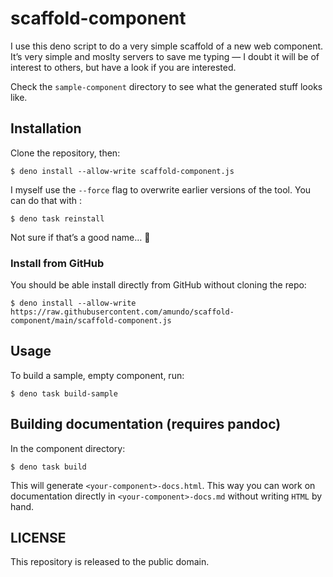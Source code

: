 # scaffold-component

I use this deno script to do a very simple scaffold of a new web component. It’s very simple and moslty servers to save me typing — I doubt it will be of interest to others, but have a look if you are interested.

Check the `sample-component` directory to see what the generated stuff looks like. 

## Installation

Clone the repository, then:

```
$ deno install --allow-write scaffold-component.js
```

I myself use the `--force` flag to overwrite earlier versions of the tool. You can do that with :

```
$ deno task reinstall
```

Not sure if that’s a good name… 🤔

### Install from GitHub

You should be able install directly from GitHub without cloning the repo:

```
$ deno install --allow-write https://raw.githubusercontent.com/amundo/scaffold-component/main/scaffold-component.js
```

## Usage

To build a sample, empty component, run:


```
$ deno task build-sample
```

## Building documentation (requires pandoc)

In the component directory:

```
$ deno task build
```

This will generate `<your-component>-docs.html`. This way you can work on documentation  directly in `<your-component>-docs.md` without writing `HTML` by hand.

## LICENSE

This repository is released to the public domain.
